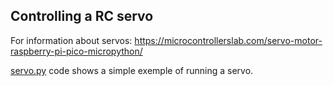 ## Controlling a RC servo

For information about servos: https://microcontrollerslab.com/servo-motor-raspberry-pi-pico-micropython/

[servo.py](servo.py) code shows a simple exemple of running a servo.
